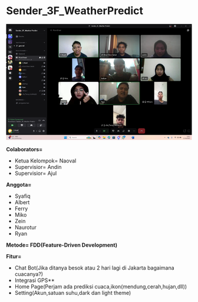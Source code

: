 # Sender_3F_WeatherPredict
**![WeatherApp](image.png)**

**Colaborators=**
- Ketua Kelompok= Naoval
- Supervisior= Andin
- Supervisior= Ajul

**Anggota=** 
- Syafiq
- Albert 
- Ferry
- Miko
- Zein
- Naurotur
- Ryan

**Metode= FDD(Feature-Driven Development)**

**Fitur=** 
- Chat Bot(Jika ditanya besok atau 2 hari lagi di Jakarta bagaimana cuacanya?)
- Integrasi GPS**
- Home Page(Perjam ada prediksi cuaca,ikon(mendung,cerah,hujan,dll))
- Setting(Akun,satuan suhu,dark dan light theme)